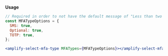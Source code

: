 <amplify-select-mfa-type></amplify-select-mfa-type>

**Usage**

```jsx
// Required in order to not have the default message of "Less than two mfa types available"
const MFATypeOptions = {
  SMS: true,
  Optional: true,
  TOTP: true,
};

<amplify-select-mfa-type MFATypes={MFATypeOptions}></amplify-select-mfa-type>
```

<ui-component-props tag="amplify-select-mfa-type" use-table-headers></ui-component-props>
